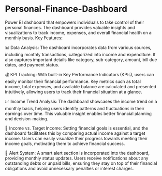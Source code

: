 # Personal-Finance-Dashboard
Power BI dashboard that empowers individuals to take control of their personal finances.
The dashboard provides valuable insights and visualizations to track income, expenses, and 
overall financial health on a monthly basis.
Key Features:

📊 Data Analysis: The dashboard incorporates data from various sources, including monthly transactions, categorized into income and expenditure. It also captures important details like category, sub-category, amount, bill due dates, and payment status.

💰 KPI Tracking: With built-in Key Performance Indicators (KPIs), users can easily monitor their financial performance. Key metrics such as total income, total expenses, and available balance are calculated and presented intuitively, allowing users to track their financial situation at a glance.

📈 Income Trend Analysis: The dashboard showcases the income trend on a monthly basis, helping users identify patterns and fluctuations in their earnings over time. This valuable insight enables better financial planning and decision-making.

🎯 Income vs. Target Income: Setting financial goals is essential, and the dashboard facilitates this by comparing actual income against a target income. Users can easily visualize their progress towards meeting their income goals, motivating them to achieve financial success.

🔔 Alert System: A smart alert section is incorporated into the dashboard, providing monthly status updates. Users receive notifications about any outstanding debts or unpaid bills, ensuring they stay on top of their financial obligations and avoid unnecessary penalties or interest charges.
